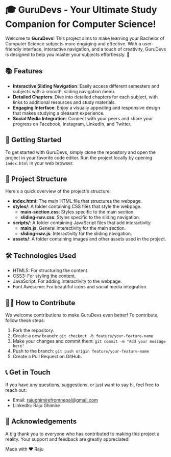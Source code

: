 # 🎓 GuruDevs - Your Ultimate Study Companion for Computer Science!

Welcome to **GuruDevs**! This project aims to make learning your Bachelor of Computer Science subjects more engaging and effective. With a user-friendly interface, interactive navigation, and a touch of creativity, GuruDevs is designed to help you master your subjects effortlessly. 🌟

## 📚 Features

- **Interactive Sliding Navigation**: Easily access different semesters and subjects with a smooth, sliding navigation menu.
- **Detailed Chapters**: Dive into detailed chapters for each subject, with links to additional resources and study materials.
- **Engaging Interface**: Enjoy a visually appealing and responsive design that makes studying a pleasant experience.
- **Social Media Integration**: Connect with your peers and share your progress on Facebook, Instagram, LinkedIn, and Twitter.

## 🚀 Getting Started

To get started with GuruDevs, simply clone the repository and open the project in your favorite code editor. Run the project locally by opening `index.html` in your web browser.

## 📂 Project Structure

Here's a quick overview of the project's structure:

- **index.html**: The main HTML file that structures the webpage.
- **styles/**: A folder containing CSS files that style the webpage.
  - **main-section.css**: Styles specific to the main section.
  - **sliding-nav.css**: Styles specific to the sliding navigation.
- **scripts/**: A folder containing JavaScript files that add interactivity.
  - **main.js**: General interactivity for the main section.
  - **sliding-nav.js**: Interactivity for the sliding navigation.
- **assets/**: A folder containing images and other assets used in the project.



## 🛠️ Technologies Used

- HTML5: For structuring the content.
- CSS3: For styling the content.
- JavaScript: For adding interactivity to the webpage.
- Font Awesome: For beautiful icons and social media integration.

## 👩‍💻 How to Contribute

We welcome contributions to make GuruDevs even better! To contribute, follow these steps:

1. Fork the repository.
2. Create a new branch: `git checkout -b feature/your-feature-name`
3. Make your changes and commit them: `git commit -m "Add your message here"`
4. Push to the branch: `git push origin feature/your-feature-name`
5. Create a Pull Request on GitHub.

## 📞 Get in Touch

If you have any questions, suggestions, or just want to say hi, feel free to reach out:

- Email: rajughimirefromnepal@gmail.com
- LinkedIn: Raju Ghimire

## 🎉 Acknowledgements

A big thank you to everyone who has contributed to making this project a reality. Your support and feedback are greatly appreciated!

Made with ❤️ Raju

